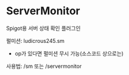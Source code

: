 # ServerMonitor
 Spigot용 서버 상태 확인 플러그인

펄미션: ludicrous245.sm
* op가 있다면 펄미션 무시 가능(소스코드 상으로는)

사용법:
/sm 또는 /servermonitor
